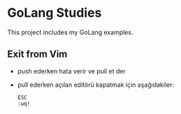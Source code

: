 # GoLang Studies

This project includes my GoLang examples.

## Exit from Vim

- push ederken hata verir ve pull et der
- pull ederken açılan editörü kapatmak için aşağıdakiler:

  ```
  ESC
  :wq!
  ```
